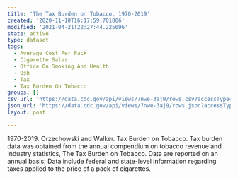 ```yaml
---
title: 'The Tax Burden on Tobacco, 1970-2019'
created: '2020-11-10T16:17:59.701806'
modified: '2021-04-21T22:27:44.225096'
state: active
type: dataset
tags:
  - Average Cost Per Pack
  - Cigarette Sales
  - Office On Smoking And Health
  - Osh
  - Tax
  - Tax Burden On Tobacco
groups: []
csv_url: 'https://data.cdc.gov/api/views/7nwe-3aj9/rows.csv?accessType=DOWNLOAD'
json_url: 'https://data.cdc.gov/api/views/7nwe-3aj9/rows.json?accessType=DOWNLOAD'
layout: post

---
```

1970-2019. Orzechowski and Walker. Tax Burden on Tobacco. Tax burden data was obtained from the annual compendium on tobacco revenue and industry statistics, The Tax Burden on Tobacco. Data are reported on an annual basis; Data include federal and state-level information regarding taxes applied to the price of a pack of cigarettes.
